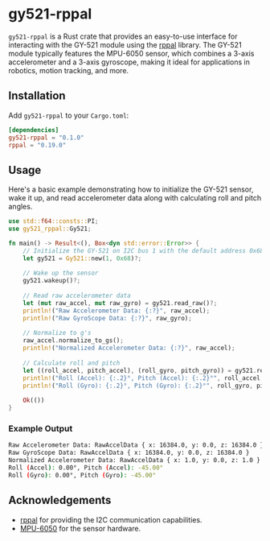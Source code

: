 # gy521-rppal

`gy521-rppal` is a Rust crate that provides an easy-to-use interface for interacting with the GY-521 module using the [rppal](https://crates.io/crates/rppal) library. The GY-521 module typically features the MPU-6050 sensor, which combines a 3-axis accelerometer and a 3-axis gyroscope, making it ideal for applications in robotics, motion tracking, and more.

## Installation

Add `gy521-rppal` to your `Cargo.toml`:

```toml
[dependencies]
gy521-rppal = "0.1.0" 
rppal = "0.19.0"
```

## Usage

Here's a basic example demonstrating how to initialize the GY-521 sensor, wake it up, and read accelerometer data along with calculating roll and pitch angles.

```rust
use std::f64::consts::PI;
use gy521_rppal::Gy521;

fn main() -> Result<(), Box<dyn std::error::Error>> {
    // Initialize the GY-521 on I2C bus 1 with the default address 0x68
    let gy521 = Gy521::new(1, 0x68)?;
    
    // Wake up the sensor
    gy521.wakeup()?;
    
    // Read raw accelerometer data
    let (mut raw_accel, mut raw_gyro) = gy521.read_raw()?;
    println!("Raw Accelerometer Data: {:?}", raw_accel);
    println!("Raw GyroScope Data: {:?}", raw_gyro);
    
    // Normalize to g's
    raw_accel.normalize_to_gs();
    println!("Normalized Accelerometer Data: {:?}", raw_accel);
    
    // Calculate roll and pitch
    let ((roll_accel, pitch_accel), (roll_gyro, pitch_gyro)) = gy521.read_raw_poll_pitch()?;
    println!("Roll (Accel): {:.2}°, Pitch (Accel): {:.2}°", roll_accel, pitch_accel);
    println!("Roll (Gyro): {:.2}°, Pitch (Gyro): {:.2}°", roll_gyro, pitch_gyro);
    
    Ok(())
}
```

### Example Output

```bash
Raw Accelerometer Data: RawAccelData { x: 16384.0, y: 0.0, z: 16384.0 }
Raw GyroScope Data: RawAccelData { x: 16384.0, y: 0.0, z: 16384.0 }
Normalized Accelerometer Data: RawAccelData { x: 1.0, y: 0.0, z: 1.0 }
Roll (Accel): 0.00°, Pitch (Accel): -45.00°
Roll (Gyro): 0.00°, Pitch (Gyro): -45.00°
```

## Acknowledgements

- [rppal](https://crates.io/crates/rppal) for providing the I2C communication capabilities.
- [MPU-6050](https://invensense.tdk.com/products/motion-tracking/6-axis/mpu-6050/) for the sensor hardware.
